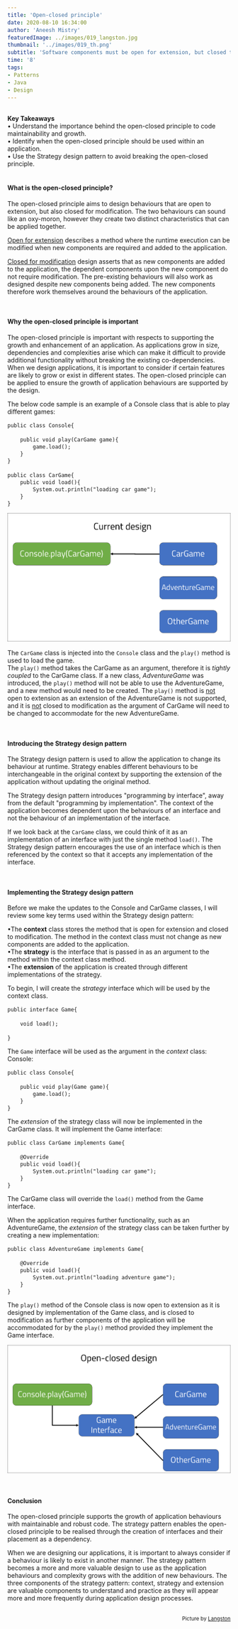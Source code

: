 ```yaml
---
title: 'Open-closed principle'
date: 2020-08-10 16:34:00
author: 'Aneesh Mistry'
featuredImage: ../images/019_langston.jpg
thumbnail: '../images/019_th.png'
subtitle: 'Software components must be open for extension, but closed to modification. This blog reviews how the open-closed principle can be implemented by design using the Strategy pattern.'
time: '8'
tags:
- Patterns
- Java
- Design
---
```

<br>
<strong>Key Takeaways</strong><br>
&#8226; Understand the importance behind the open-closed principle to code maintainability and growth.<br>
&#8226; Identify when the open-closed principle should be used within an application.<br>
&#8226; Use the Strategy design pattern to avoid breaking the open-closed principle.<br>

<br>
<h4>What is the open-closed principle?</h4>
<p>
The open-closed principle aims to design behaviours that are open to extension, but also closed for modification. The two behaviours can sound like an oxy-moron, however they create two distinct characteristics that can be applied together.
</p>
<p>
<u>Open for extension</u> describes a method where the runtime execution can be modified when new components are required and added to the application.
</p>
<p>
<u>Closed for modification</u> design asserts that as new components are added to the application, the dependent components upon the new component do not require modification. The pre-existing behaviours will also work as designed despite new components being added. The new components therefore work themselves around the behaviours of the application.
</p>
<br>
<h4>Why the open-closed principle is important</h4>
<p>
The open-closed principle is important with respects to supporting the growth and enhancement of an application. As applications grow in size, dependencies and complexities arise which can make it difficult to provide additional functionality without breaking the existing co-dependencies. When we design applications, it is important to consider if certain features are likely to grow or exist in different states. The open-closed principle can be applied to ensure the growth of application behaviours are supported by the design.
</p>
<p>
The below code sample is an example of a Console class that is able to play different games:

```java{numberLines:true}
public class Console{

    public void play(CarGame game){
        game.load();
    }
}

public class CarGame{
    public void load(){
        System.out.println("loading car game");
    }
}
```

![Current design](../../src/images/019_closedDesign.png)

</p>
<p>
The <code>CarGame</code> class is injected into the <code>Console</code> class and the <code>play()</code> method is used to load the game.<br>
The <code>play()</code> method takes the CarGame as an argument, therefore it is <i>tightly coupled</i> to the CarGame class. If a new class, <i>AdventureGame</i> was introduced, the <code>play()</code> method will not be able to use the AdventureGame, and a new method would need to be created. The <code>play()</code> method is <u>not</u> open to extension as an extension of the AdventureGame is not supported, and it is <u>not</u> closed to modification as the argument of CarGame will need to be changed to accommodate for the new AdventureGame.
</p>
<br>
<h4>Introducing the Strategy design pattern</h4>
<p>
The Strategy design pattern is used to allow the application to change its behaviour at runtime. Strategy enables different behaviours to be interchangeable in the original context by supporting the extension of the application without updating the original method.
</p>
<p>
The Strategy design pattern introduces "programming by interface", away from the default "programming by implementation". The context of the application becomes dependent upon the behaviours of an interface and not the behaviour of an implementation of the interface.
</p>
<p>
If we look back at the <code>CarGame</code> class, we could think of it as an implementation of an interface with just the single method <code>load()</code>. The Strategy design pattern encourages the use of an interface which is then referenced by the context so that it accepts any implementation of the interface.
</p>
<br>
<h4>Implementing the Strategy design pattern</h4>
<p>
Before we make the updates to the Console and CarGame classes, I will review some key terms used within the Strategy design pattern:
</p>
<p>
&#8226;The <strong>context</strong> class stores the method that is open for extension and closed to modification. The method in the context class must not change as new components are added to the application.<br>
&#8226;The <strong>strategy</strong> is the interface that is passed in as an argument to the method within the context class method.<br>
&#8226;The <strong>extension</strong> of the application is created through different implementations of the strategy.
</p>
<p>
To begin, I will create the <i>strategy</i> interface which will be used by the context class.

```java{numberLines:true}
public interface Game{

    void load();

}
```
</p>
<p>
The <code>Game</code> interface will be used as the argument in the <i>context</i> class: Console:

```java{numberLines:true}
public class Console{

    public void play(Game game){
        game.load();
    }
}
```
</p>

<p>
The <i>extension</i> of the strategy class will now be implemented in the CarGame class. It will implement the Game interface:

```java{numberLines:true}
public class CarGame implements Game{

    @Override
    public void load(){
        System.out.println("loading car game");
    }
}

```
The CarGame class will override the <code>load()</code> method from the Game interface.
</p>
<p>
When the application requires further functionality, such as an AdventureGame, the <i>extension</i> of the strategy class can be taken further by creating a new implementation:

```java{numberLines:true}
public class AdventureGame implements Game{

    @Override
    public void load(){
        System.out.println("loading adventure game");
    }
}

```
</p>
<p>
The <code>play()</code> method of the Console class is now open to extension as it is designed by implementation of the Game class, and is closed to modification as further components of the application will be accommodated for by the <code>play()</code> method provided they implement the Game interface.

![Open closed design](../../src/images/019_openClosed.png)


</p>
<br>
<h4>Conclusion</h4>
<p>
The open-closed principle supports the growth of application behaviours with maintainable and robust code. The strategy pattern enables the open-closed principle to be realised through the creation of interfaces and their placement as a dependency.
</p>
<p>
When we are designing our applications, it is important to always consider if a behaviour is likely to exist in another manner. The strategy pattern becomes a more and more valuable design to use as the application behaviours and complexity grows with the addition of new behaviours. The three components of the strategy pattern: context, strategy and extension are valuable components to understand and practice as they will appear more and more frequently during application design processes. 
</p>

<br>
<small style="float: right;" >Picture by <a target="_blank" href="https://unsplash.com/@slangston">Langston</small></a><br>